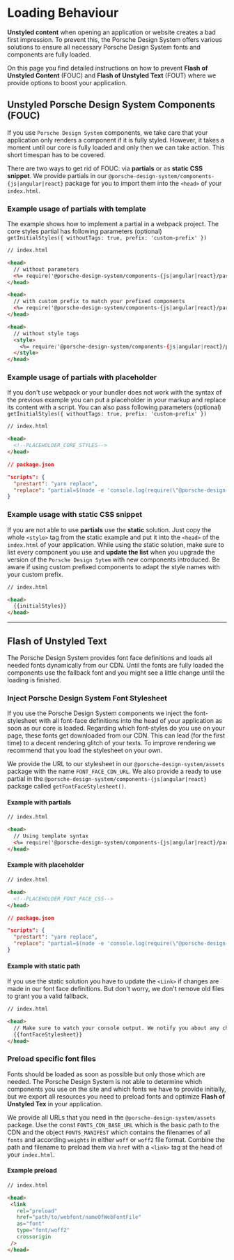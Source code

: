 # Loading Behaviour

**Unstyled content** when opening an application or website creates a bad first impression.
To prevent this, the Porsche Design System offers various solutions to ensure all necessary Porsche Design System fonts and components are fully loaded.

On this page you find detailed instructions on how to prevent **Flash of Unstyled Content** (FOUC) and **Flash of Unstyled Text** (FOUT) where we provide options to
boost your application.

## Unstyled Porsche Design System Components (FOUC)

If you use `Porsche Design System` components, we take care that your application only renders a component if it is fully styled.
However, it takes a moment until our core is fully loaded and only then we can take action. This short timespan has to be covered.

There are two ways to get rid of FOUC: via **partials** or as **static CSS snippet**. 
We provide partials in our `@porsche-design-system/components-{js|angular|react}` package for you to import them into the `<head>` of your `index.html`.

### Example usage of  partials with template 

The example shows how to implement a partial in a webpack project. The core styles partial has following parameters (optional)  
`getInitialStyles({ withoutTags: true, prefix: 'custom-prefix' })`

```html
// index.html

<head>
  // without parameters
  <%= require('@porsche-design-system/components-{js|angular|react}/partials').getInitialStyles() %>
</head>

<head>
  // with custom prefix to match your prefixed components
  <%= require('@porsche-design-system/components-{js|angular|react}/partials').getInitialStyles({ prefix: 'custom-prefix' }) %>
</head>

<head>
  // without style tags
  <style>
    <%= require('@porsche-design-system/components-{js|angular|react}/partials').getInitialStyles({ withoutTags: true }) %>
  </style>
</head>
``` 

### Example usage of partials with placeholder 

If you don't use webpack or your bundler does not work with the syntax of the previous example you can put a placeholder in your markup and replace its content with a script. 
You can also pass following parameters (optional)  
`getInitialStyles({ withoutTags: true, prefix: 'custom-prefix' })`

```html
// index.html

<head>
  <!--PLACEHOLDER_CORE_STYLES-->
</head>
``` 

```json
// package.json

"scripts": {
  "prestart": "yarn replace",
  "replace": "partial=$(node -e 'console.log(require(\"@porsche-design-system/components-{js|angular|react}/partials\").getInitialStyles())') && regex='<!--PLACEHOLDER_CORE_STYLES-->|<style>(p-[a-z-]*,?)*{visibility:hidden}<\\/style>' && sed -i '' -E -e \"s@$regex@$partial@\" src/index.html",
} 
``` 

### Example usage with static CSS snippet
If you are not able to use **partials** use the **static** solution. Just copy the whole `<style>` tag from the static example and put it into the `<head>`
of the `index.html` of your application. While using the static solution, make sure to list every component you use and 
**update the list** when you upgrade the version of the `Porsche Design Sytem` with new components introduced. Be aware if using custom prefixed components to adapt the style names with your custom prefix. 

```html
// index.html

<head>
  {{initialStyles}}
</head>
```
---

## Flash of Unstyled Text

The Porsche Design System provides font face definitions and loads all needed fonts dynamically from our CDN. Until the fonts are fully loaded
the components use the fallback font and you might see a little change until the loading is finished.

### Inject Porsche Design System Font Stylesheet

If you use the Porsche Design System components we inject the font-stylesheet with all font-face definitions into the head of your application as soon as our core is loaded.
Regarding which font-styles do you use on your page, these fonts get downloaded from our CDN. This can lead (for the first time) to a decent rendering glitch of your texts. 
To improve rendering we recommend that you load the stylesheet on your own. 

We provide the URL to our stylesheet in our `@porsche-design-system/assets` package with the name `FONT_FACE_CDN_URL`. We also provide a ready to use partial in the `@porsche-design-system/components-{js|angular|react}` package called `getFontFaceStylesheet()`.

#### Example with partials

```html
// index.html

<head>
  // Using template syntax
  <%= require('@porsche-design-system/components-{js|angular|react}/partials').getFontFaceStylesheet() %>
</head>
```


#### Example with placeholder 

```html
// index.html

<head>
  <!--PLACEHOLDER_FONT_FACE_CSS-->
</head>
``` 

```json
// package.json

"scripts": {
  "prestart": "yarn replace",
  "replace": "partial=$(node -e 'console.log(require(\"@porsche-design-system/components-{js|angular|react}/partials\").getFontFaceStylesheet())') && regex='<!--PLACEHOLDER_FONT_FACE_CSS-->|<link rel=\"?stylesheet\"? href=\"?https:\\/\\/cdn\\.ui\\.porsche\\.(com|cn)\\/porsche-design-system\\/styles\\/font-face\\.min\\..*\\.css\"?>' && sed -i '' -E -e \"s@$regex@$partial@\" src/index.html",
} 
``` 

#### Example with static path

If you use the static solution you have to update the `<Link>` if changes are made in our font face definitions. But don't worry, we don't remove old files
to grant you a valid fallback.

```html
// index.html

<head>
  // Make sure to watch your console output. We notify you about any changes.
  {{fontFaceStylesheet}}
</head>
```

### Preload specific font files

Fonts should be loaded as soon as possible but only those which are needed. The Porsche Design System is not able to determine which components
you use on the site and which fonts we have to provide initially, but we export all resources you need to preload fonts and optimize **Flash of Unstyled Tex** in your application.

We provide all URLs that you need in the `@porsche-design-system/assets` package.
Use the const `FONTS_CDN_BASE_URL` which is the basic path to the CDN and the object `FONTS_MANIFEST` which contains the filenames of all `fonts` 
and according `weights` in either `woff` or `woff2` file format. Combine the path and filename to preload them via `href` with a `<link>` tag at the head of your `index.html`.

#### Example preload

```html
// index.html

<head>
 <link
   rel="preload"
   href="path/to/webfont/nameOfWebFontFile"
   as="font"
   type="font/woff2"
   crossorigin
 />
</head>
```

<script lang="ts">
  import Vue from 'vue';
  import Component from 'vue-class-component';
  import { getFontFaceStylesheet, getInitialStyles } from '@porsche-design-system/components-js/partials';
  
  @Component
  export default class FlashOfUnstyledContent extends Vue {
    public fontFaceStylesheet = getFontFaceStylesheet();
    public initialStyles = getInitialStyles()
        .replace('>', '>\n    ') // add new line and some white space after '>'
        .replace(/,/g, ',\n    ') // add new line and some white space after ','
        .replace('}', '}\n  ') // add new line and some white space after '}'
        .replace(/({|}|:)/g, ' $1 ') // add space before and after '{', '}', ':'
        .replace(' :', ':'); // remove space before ':'
  }
</script>